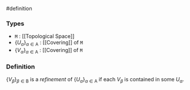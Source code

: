 #definition
### Types
- `M` : [[Topological Space]]
- $\{U_{\alpha}\}_{\alpha\in\text{A}}$ : [[Covering]] of `M`
- $\{V_{\alpha}\}_{\alpha\in\text{A}}$ : [[Covering]] of `M`
### Definition
$\{V_{\beta}\}_{\beta\in\text{B}}$ is a *refinement* of $\{U_{\alpha}\}_{\alpha\in\text{A}}$ if each $V_{\beta}$  is contained in some $U_{\alpha}$.